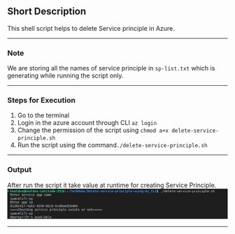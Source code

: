 ## Short Description 
This shell script helps to delete Service principle in Azure.

---

### Note

We are storing all the names of service principle in `sp-list.txt` which is generating while running the script only.

---


### Steps for Execution 
1. Go to the terminal
2. Login in the azure account through CLI `az login`
3. Change the permission of the script using `chmod a+x delete-service-principle.sh`
4. Run the script using the command`./delete-service-principle.sh`

---
### Output
After run the script it take value at runtime for creating Service Principle.
![delete-service-principle.png](assets/delete-service-principle.png)

---